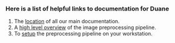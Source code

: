 ### Here is a list of helpful links to documentation for Duane
1. The [location](https://github.com/ActiveBrainAtlas2/preprocessing-pipeline/tree/master/docs)
of all our main documentation.
1. A [high level overview](https://github.com/ActiveBrainAtlas2/preprocessing-pipeline/blob/master/README.md)
of the image preprocessing pipeline.
1. To [setup](https://github.com/ActiveBrainAtlas2/preprocessing-pipeline/blob/master/docs/programmer/SETUP.md)
the preprocessing pipeline on your workstation.